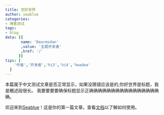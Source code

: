 ```yaml
---
title: 您好世界
author: seablue
categories:
- 博客测试
tags:
- blog
data: [{
       name: 'Dearmsdan'
       ,value: '主题开发者'
       ,href: '/'
      }]
tips: [  
    '作者','开发者','hi3','hi4','hwadwa'
  ]
---
```

本篇属于中文测试文章是否正常显示，如果没猜错应该是的,你好世界是标题，我是概述段很长。 我要要要要确保标题显示正确确确确确确确确确确确确确确确确确。

<!--more-->



欢迎来到<span class="article-flag-sup">[Seablue](/)</span>！这是你的第一篇文章。查看[文档](/)以了解如何使用。